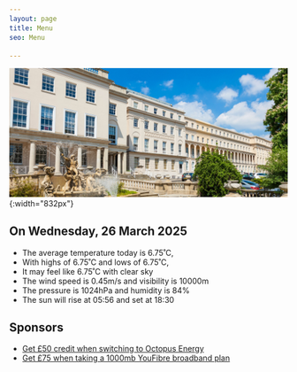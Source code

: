 ```yaml
---
layout: page
title: Menu
seo: Menu

---
```


![Logo](/images/logo.jpg){:width="832px"}


<!-- weather_marker starts -->
## On Wednesday, 26 March 2025

- The average temperature today is 6.75˚C,
- With highs of 6.75˚C and lows of 6.75˚C,
- It may feel like 6.75˚C with clear sky
- The wind speed is 0.45m/s and visibility is 10000m
- The pressure is 1024hPa and humidity is 84%
- The sun will rise at 05:56 and set at 18:30

<!-- weather_marker ends -->


## Sponsors

- [Get £50 credit when switching to Octopus Energy](https://bit.ly/3oD1nnS)
- [Get £75 when taking a 1000mb YouFibre broadband plan](https://aklam.io/91zWhU?)

